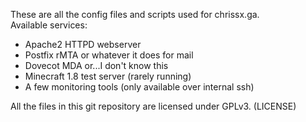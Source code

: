 These are all the config files and scripts used for chrissx.ga.  
Available services:  
* Apache2 HTTPD webserver  
* Postfix rMTA or whatever it does for mail  
* Dovecot MDA or...I don't know this  
* Minecraft 1.8 test server (rarely running)  
* A few monitoring tools (only available over internal ssh)

All the files in this git repository are licensed under GPLv3. (LICENSE)  
